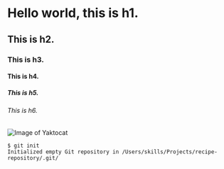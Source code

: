 # Hello world, this is h1.
## This is h2.
### This is h3.
#### This is h4.
##### This is h5.
###### This is h6.

![Image of Yaktocat](https://octodex.github.com/images/yaktocat.png)

```
$ git init
Initialized empty Git repository in /Users/skills/Projects/recipe-repository/.git/
```

